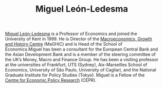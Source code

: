﻿---
# Display name
title: Miguel León-Ledesma

# Username (this should match the folder name)
authors:
- Miguel León-Ledesma


# Is this the primary user of the site?
superuser: true
weight: 3

# Role/position
role: Professor of Economics

# Organizations/Affiliations
organizations:
- name: University of Kent
  url: ""
- name: Centre for Economic Policy Research
  url: https://cepr.org/

# Short bio (displayed in user profile at end of posts)
#bio:  

interests:
- Macroeconomics
- Economic Growth
- Applied Econometrics

# Social/Academic Networking
# For available icons, see: https://sourcethemes.com/academic/docs/page-builder/#icons
#   For an email link, use "fas" icon pack, "envelope" icon, and a link in the
#   form "mailto:your-email@example.com" or "#contact" for contact widget.
social:
- icon: envelope
  icon_pack: fas
  link: 'mailto:m.a.leon-ledesma@kent.ac.uk'
- icon: globe
  icon_pack: fas
  link: https://sites.google.com/site/miguelleonledesmaspernonalsite/Home
- icon: orcid
  icon_pack: ai
  link: https://www.orcid.org/0000-0002-3558-2990
# Link to a PDF of your resume/CV from the About widget.
# To enable, copy your resume/CV to `static/files/cv.pdf` and uncomment the lines below.
# - icon: cv
#   icon_pack: ai
#   link: files/cv.pdf

# Enter email to display Gravatar (if Gravatar enabled in Config)
email: " m.a.leon-ledesma@kent.ac.uk"

# Organizational groups that you belong to (for People widget)
#   Set this to `[]` or comment out if you are not using People widget.
user_groups:
- Researchers

---

[Miguel León-Ledesma](https://sites.google.com/site/miguelleonledesmaspernonalsite/Home) is a Professor of Economics and joined the University of Kent in 1999. He is Director of the [Macroeconomics, Growth and History Centre](https://research.kent.ac.uk/maghic/) (MaGHiC) and is Head of the School of Economics.Miguel has been a consultant for the European Central Bank and the Asian Development Bank and is a member of the steering committee of the UK’s Money, Macro and Finance Group. He has been a visiting professor at the universities of Frankfurt, UTS (Sydney), Aix-Marseilles School of Economics, University of São Paulo, University of Cagliari, and the National Graduate Institute for Policy Studies (Tokyo). Miguel is a Fellow of the [Centre for Economic Policy Research](https://cepr.org/) (CEPR).
